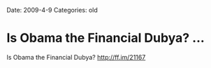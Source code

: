 Date: 2009-4-9
Categories: old

# Is Obama the Financial Dubya? ...

Is Obama the Financial Dubya? <a href="http://ff.im/21167" rel="nofollow">http://ff.im/21167</a>
